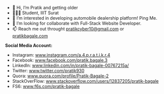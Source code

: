 - 👋 Hi, I’m Pratik and getting older
- 👨🏻‍🎓 Student, IIIT Surat
- 👀 I’m interested in developing automobile dealership platform! Ping Me.
- 💞️ I’m looking for collaborate with Full-Stack Website Developer.
- 📫 Reach me out throught pratikcyber10@gmail.com or <a href="pratikbagale.com">pratikbagale.com</a>
 
**Social Media Account:**
- Instagram: www.instagram.com/a.4.p.r.a.t.i.k.r.4
- Facebook: www.facebook.com/pratik.bagale.3
- LinkedIn: www.linkedin.com/in/pratik-bagale-00767215a/
- Twitter: www.twitter.com/pratik930
- Quora: www.quora.com/profile/Pratik-Bagale-2
- StackOverFlow: www.stackoverflow.com/users/12837205/pratik-bagale
- FS6: www.f6s.com/pratik-bagale

<!---
10pratik10/10pratik10 is a ✨ special ✨ repository because its `README.md` (this file) appears on your GitHub profile.
You can click the Preview link to take a look at your changes.
--->
